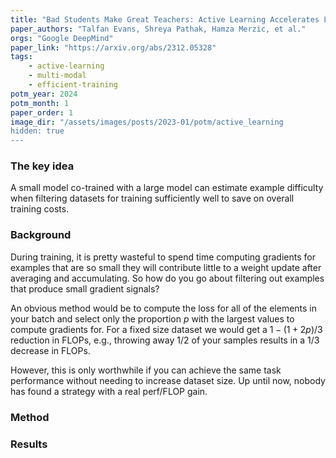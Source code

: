 ```yaml
---
title: "Bad Students Make Great Teachers: Active Learning Accelerates Large-Scale Visual Understanding"
paper_authors: "Talfan Evans, Shreya Pathak, Hamza Merzic, et al."
orgs: "Google DeepMind"
paper_link: "https://arxiv.org/abs/2312.05328"
tags:
    - active-learning
    - multi-modal
    - efficient-training
potm_year: 2024
potm_month: 1
paper_order: 1
image_dir: "/assets/images/posts/2023-01/potm/active_learning
hidden: true
--- 
```


### The key idea

A small model co-trained with a large model can estimate example difficulty when filtering datasets for training sufficiently well to save on overall training costs.

### Background

During training, it is pretty wasteful to spend time computing gradients for examples that are so small they will contribute little to a weight update after averaging and accumulating. So how do you go about filtering out examples that produce small gradient signals?

An obvious method would be to compute the loss for all of the elements in your batch and select only the proportion $p$ with the largest values to compute gradients for. For a fixed size dataset we would get a $1-(1+2p)/3$ reduction in FLOPs, e.g., throwing away $1/2$ of your samples results in a $1/3$ decrease in FLOPs. 

However, this is only worthwhile if you can achieve the same task performance without needing to increase dataset size. Up until now, nobody has found a strategy with a real perf/FLOP gain.

### Method


### Results

